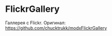 FlickrGallery
=========
Галлерея с Flickr. Оригинал: https://github.com/chucktrukk/modxFlickrGallery
